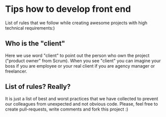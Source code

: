 # Tips how to develop front end

List of rules that we follow while creating awesome projects with high technical requirements:)

## Who is the "client"
Here we use word "client" to point out the person who own the project ("product owner" from Scrum). When you see "client" you can imagine your boss if you are employee or your real client if you are agency manager or freelancer.

## List of rules? Really?
It is  just a list of best and worst practices that we have collected to prevent our colleagues from unexpected and not obvious code. Please, feel free to create pull-requests, write comments and fork this project :)